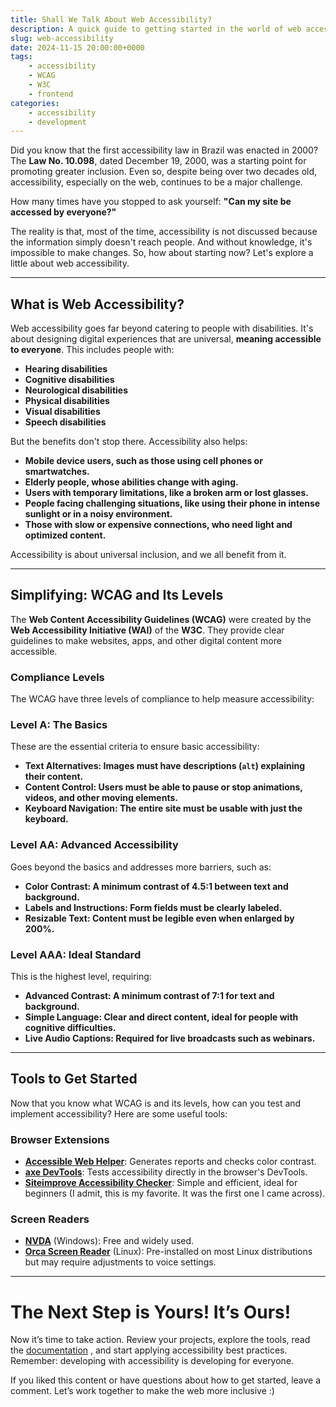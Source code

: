 ```yaml
---
title: Shall We Talk About Web Accessibility?
description: A quick guide to getting started in the world of web accessibility
slug: web-accessibility
date: 2024-11-15 20:00:00+0000
tags: 
    - accessibility
    - WCAG
    - W3C
    - frontend
categories:
    - accessibility
    - development
---
```


Did you know that the first accessibility law in Brazil was enacted in 2000? The **Law No. 10.098**, dated December 19, 2000, was a starting point for promoting greater inclusion. Even so, despite being over two decades old, accessibility, especially on the web, continues to be a major challenge.

How many times have you stopped to ask yourself: **"Can my site be accessed by everyone?"**

The reality is that, most of the time, accessibility is not discussed because the information simply doesn't reach people. And without knowledge, it's impossible to make changes. So, how about starting now? Let's explore a little about web accessibility.

---

## What is Web Accessibility?

Web accessibility goes far beyond catering to people with disabilities. It's about designing digital experiences that are universal, **meaning accessible to everyone**. This includes people with:

- **Hearing disabilities**
- **Cognitive disabilities**
- **Neurological disabilities**
- **Physical disabilities**
- **Visual disabilities**
- **Speech disabilities**

But the benefits don't stop there. Accessibility also helps:

- **Mobile device users, such as those using cell phones or smartwatches.**
- **Elderly people, whose abilities change with aging.**
- **Users with temporary limitations, like a broken arm or lost glasses.**
- **People facing challenging situations, like using their phone in intense sunlight or in a noisy environment.**
- **Those with slow or expensive connections, who need light and optimized content.**

Accessibility is about universal inclusion, and we all benefit from it.

---

## Simplifying: WCAG and Its Levels

The **Web Content Accessibility Guidelines (WCAG)** were created by the **Web Accessibility Initiative (WAI)** of the **W3C**. They provide clear guidelines to make websites, apps, and other digital content more accessible.

### Compliance Levels
The WCAG have three levels of compliance to help measure accessibility:

### **Level A**: The Basics
These are the essential criteria to ensure basic accessibility:
- **Text Alternatives: Images must have descriptions (`alt`) explaining their content.**
- **Content Control: Users must be able to pause or stop animations, videos, and other moving elements.**
- **Keyboard Navigation: The entire site must be usable with just the keyboard.**

### **Level AA**: Advanced Accessibility
Goes beyond the basics and addresses more barriers, such as:
- **Color Contrast: A minimum contrast of 4.5:1 between text and background.**
- **Labels and Instructions: Form fields must be clearly labeled.**
- **Resizable Text: Content must be legible even when enlarged by 200%.**

### **Level AAA**: Ideal Standard
This is the highest level, requiring:
- **Advanced Contrast: A minimum contrast of 7:1 for text and background.**
- **Simple Language: Clear and direct content, ideal for people with cognitive difficulties.**
- **Live Audio Captions: Required for live broadcasts such as webinars.**

---

## Tools to Get Started

Now that you know what WCAG is and its levels, how can you test and implement accessibility? Here are some useful tools:

### **Browser Extensions**  
- **[Accessible Web Helper](https://chromewebstore.google.com/detail/accessible-web-helper/gdnpkbipbholkoaggmlblpbmgemddbgb)**: Generates reports and checks color contrast.
- **[axe DevTools](https://chromewebstore.google.com/detail/axe-devtools-web-accessib/lhdoppojpmngadmnindnejefpokejbdd)**: Tests accessibility directly in the browser's DevTools.
- **[Siteimprove Accessibility Checker](https://chromewebstore.google.com/detail/siteimprove-accessibility/djcglbmbegflehmbfleechkjhmedcopn)**: Simple and efficient, ideal for beginners (I admit, this is my favorite. It was the first one I came across).

### **Screen Readers**  
- **[NVDA](https://www.nvaccess.org/download/)** (Windows): Free and widely used. 
- **[Orca Screen Reader](https://help.gnome.org/users/orca/stable/index.html.en)** (Linux): Pre-installed on most Linux distributions but may require adjustments to voice settings.

---

# The Next Step is Yours! It’s Ours!

Now it’s time to take action. Review your projects, explore the tools, read the [documentation](https://www.w3.org/TR/WCAG21/) , and start applying accessibility best practices. Remember: developing with accessibility is developing for everyone.

If you liked this content or have questions about how to get started, leave a comment. Let’s work together to make the web more inclusive :)
